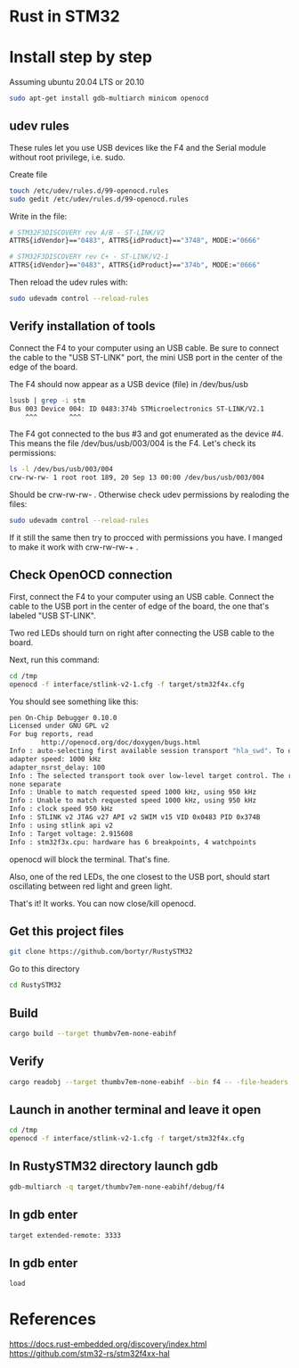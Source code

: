 # Rust in STM32

# Install step by step

Assuming ubuntu 20.04 LTS or 20.10

```sh
sudo apt-get install gdb-multiarch minicom openocd
```

## udev rules

These rules let you use USB devices like the F4 and the Serial module without root privilege, i.e. sudo.

Create file

```sh
touch /etc/udev/rules.d/99-openocd.rules
sudo gedit /etc/udev/rules.d/99-openocd.rules
```

Write in the file:

```sh
# STM32F3DISCOVERY rev A/B - ST-LINK/V2
ATTRS{idVendor}=="0483", ATTRS{idProduct}=="3748", MODE:="0666"

# STM32F3DISCOVERY rev C+ - ST-LINK/V2-1
ATTRS{idVendor}=="0483", ATTRS{idProduct}=="374b", MODE:="0666"
```

Then reload the udev rules with:

```sh
sudo udevadm control --reload-rules
```

## Verify installation of tools

Connect the F4 to your computer using an USB cable. Be sure to connect the cable to the "USB ST-LINK" port, the mini USB port in the center of the edge of the board.

The F4 should now appear as a USB device (file) in /dev/bus/usb

```sh
lsusb | grep -i stm
Bus 003 Device 004: ID 0483:374b STMicroelectronics ST-LINK/V2.1
    ^^^        ^^^
```

The F4 got connected to the bus #3 and got enumerated as the device #4. This means the file /dev/bus/usb/003/004 is the F4. Let's check its permissions:

```sh
ls -l /dev/bus/usb/003/004
crw-rw-rw- 1 root root 189, 20 Sep 13 00:00 /dev/bus/usb/003/004
```

Should be crw-rw-rw- . Otherwise check udev permissions by realoding the files:

```sh
sudo udevadm control --reload-rules
```
If it still the same then try to procced with permissions you have. I manged to make it work with crw-rw-rw-+ .

## Check OpenOCD connection

First, connect the F4 to your computer using an USB cable. Connect the cable to the USB port in the center of edge of the board, the one that's labeled "USB ST-LINK".

Two red LEDs should turn on right after connecting the USB cable to the board.

Next, run this command:

```sh
cd /tmp
openocd -f interface/stlink-v2-1.cfg -f target/stm32f4x.cfg
```

You should see something like this:

```sh
pen On-Chip Debugger 0.10.0
Licensed under GNU GPL v2
For bug reports, read
        http://openocd.org/doc/doxygen/bugs.html
Info : auto-selecting first available session transport "hla_swd". To override use 'transport select <transport>'.
adapter speed: 1000 kHz
adapter_nsrst_delay: 100
Info : The selected transport took over low-level target control. The results might differ compared to plain JTAG/SWD
none separate
Info : Unable to match requested speed 1000 kHz, using 950 kHz
Info : Unable to match requested speed 1000 kHz, using 950 kHz
Info : clock speed 950 kHz
Info : STLINK v2 JTAG v27 API v2 SWIM v15 VID 0x0483 PID 0x374B
Info : using stlink api v2
Info : Target voltage: 2.915608
Info : stm32f3x.cpu: hardware has 6 breakpoints, 4 watchpoints
```

openocd will block the terminal. That's fine.

Also, one of the red LEDs, the one closest to the USB port, should start oscillating between red light and green light.

That's it! It works. You can now close/kill openocd.

## Get this project files

```sh
git clone https://github.com/bortyr/RustySTM32
```

Go to this directory

```sh
cd RustySTM32
```

## Build

```sh
cargo build --target thumbv7em-none-eabihf
```

## Verify

```sh
cargo readobj --target thumbv7em-none-eabihf --bin f4 -- -file-headers
```

## Launch in another terminal and leave it open

```sh
cd /tmp
openocd -f interface/stlink-v2-1.cfg -f target/stm32f4x.cfg
```

## In RustySTM32 directory launch gdb

```sh
gdb-multiarch -q target/thumbv7em-none-eabihf/debug/f4
```

## In gdb enter

```sh
target extended-remote: 3333
```

## In gdb enter

```sh
load
```

# References

https://docs.rust-embedded.org/discovery/index.html
https://github.com/stm32-rs/stm32f4xx-hal
